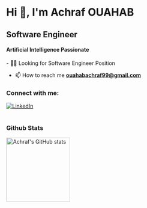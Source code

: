 <h1>Hi 👋, I'm Achraf OUAHAB</h1>
<h2>  Software Engineer </h2>
<h4>Artificial Intelligence Passionate</h4>
- 🧑‍💻 Looking for Software Engineer Position

<!-- - 💬 Ask me about [Python] (https://www.python.org/)  -->

- 📫 How to reach me **ouahabachraf99@gmail.com**

<h3 align="left">Connect with me:</h3>
<a href="https://www.linkedin.com/in/achrafouahab99/" target="_blank"><img src="https://img.shields.io/badge/LinkedIn-%230077B5.svg?&style=flat-square&logo=linkedin&logoColor=white" alt="LinkedIn"></a>
<br><br>

### Github Stats
<a href="https://profile-summary-for-github.com/user/OuahabAchraf99">
  <img align="left" height="170px" src="https://github-readme-stats.vercel.app/api?username=OuahabAchraf99&show_icons=true&line_height=26&count_private=true&include_all_commits=true" alt="Achraf's GitHub stats"/>
<!--   <img src="https://github-readme-stats.vercel.app/api/top-langs/?username=OuahabAchraf99&hide_langs_below=6&layout=compact" alt="Achraf's language stats"/> -->
</a>
<!-- <p>&nbsp;<img align="center" src="https://github-readme-stats.vercel.app/api?username=OuahabAchraf99&show_icons=true&locale=en" alt="OuahabAchraf99" /></p> -->
<!-- [![Anurag's GitHub stats](https://github-readme-stats.vercel.app/api?username=OuahabAchraf99)](https://github.com/anuraghazra/github-readme-stats) -->

